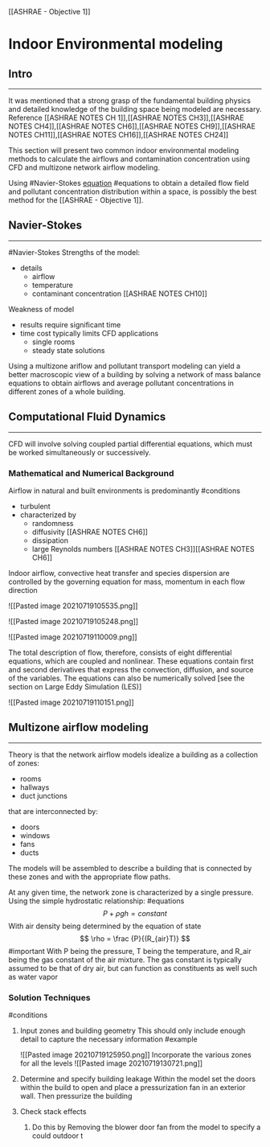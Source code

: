 [[ASHRAE - Objective 1]]

# Indoor Environmental modeling

## Intro 
----
It was mentioned that a strong grasp of the fundamental building physics and detailed knowledge of the building space being modeled are necessary. Reference 
[[ASHRAE NOTES CH 1]],[[ASHRAE NOTES CH3]],[[ASHRAE NOTES CH4]],[[ASHRAE NOTES CH6]],[[ASHRAE NOTES CH9]],[[ASHRAE NOTES CH11]],[[ASHRAE NOTES CH16]],[[ASHRAE NOTES CH24]]

This section will present two common indoor environmental modeling methods to calculate the airflows and contamination concentration using CFD and multizone network airflow modeling.

Using #Navier-Stokes [equation](https://www.grc.nasa.gov/www/k-12/airplane/nseqs.html)  #equations to obtain a detailed flow field and pollutant concentration distribution within a space, is possibly the best method for the [[ASHRAE - Objective 1]].

## Navier-Stokes 
----
#Navier-Stokes 
Strengths of the model:
- details 
	- airflow
	- temperature 
	- contaminant concentration [[ASHRAE NOTES CH10]]

Weakness of model
- results require significant time 
- time cost typically limits CFD applications 
	- single rooms 
	- steady state solutions 

Using a multizone ariflow and pollutant transport modeling can yield  a better macroscopic view of a building by solving a network of mass balance equations to obtain airflows and average pollutant concentrations in different zones of a whole building.

## Computational Fluid Dynamics 
----
CFD will involve solving coupled partial differential equations, which must be worked simultaneously or successively. 

### Mathematical and Numerical Background 

Airflow in natural and built environments is predominantly 
 #conditions 
 - turbulent 
 - characterized by
	 - randomness 
	 - diffusivity [[ASHRAE NOTES CH6]] 
	 - dissipation 
	 - large Reynolds numbers [[ASHRAE NOTES CH3]][[ASHRAE NOTES CH6]]	

Indoor airflow, convective heat transfer and species dispersion are controlled by the governing equation for mass, momentum in each flow direction 

![[Pasted image 20210719105535.png]]

![[Pasted image 20210719105248.png]]

![[Pasted image 20210719110009.png]]

The total description of flow, therefore, consists of eight differential equations, which are coupled and nonlinear. These equations contain first and second derivatives that express the convection, diffusion, and source of the variables. The equations can also be numerically solved [see the section on Large Eddy Simulation (LES)]


![[Pasted image 20210719110151.png]]

## Multizone airflow modeling 

---
Theory is that the network airflow models idealize a building as a collection of zones:
- rooms 
- hallways 
- duct junctions

that are interconnected by:
- doors 
- windows
- fans 
- ducts 

The models will be assembled to describe a building that is connected by these zones and with the appropriate flow paths.

At any given time, the network zone is characterized by a single pressure. Using the simple hydrostatic relationship:
#equations 
$$
P+\rho g h=constant 
$$
With air density being determined by the equation of state 
$$
\rho = \frac {P}{(R_{air}T)}
$$
#important 
With P being the pressure, T being the temperature, and R_air being the gas constant of the air mixture. The gas constant is typically assumed to be that of dry air, but can function as constituents as well such as water vapor 


### Solution Techniques
#conditions 
1. Input zones and building geometry 
	This should only include enough detail to capture the necessary information 
	#example 

	![[Pasted image 20210719125950.png]]
	Incorporate the various zones for all the levels 
	![[Pasted image 20210719130721.png]]
2. Determine and specify building leakage
	Within the model set the doors within the build to open and place a pressurization fan in an exterior wall. Then pressurize the building 
	
3. Check stack effects 
	1. Do this by Removing the blower door fan from the model to specify a could outdoor  t

